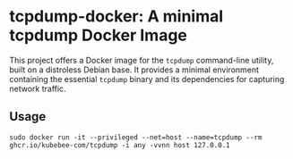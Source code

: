 # tcpdump-docker: A minimal tcpdump Docker Image

This project offers a Docker image for the `tcpdump` command-line utility, built on a distroless Debian base. It provides a minimal environment containing the essential `tcpdump` binary and its dependencies for capturing network traffic.

## Usage

```
sudo docker run -it --privileged --net=host --name=tcpdump --rm ghcr.io/kubebee-com/tcpdump -i any -vvnn host 127.0.0.1
```